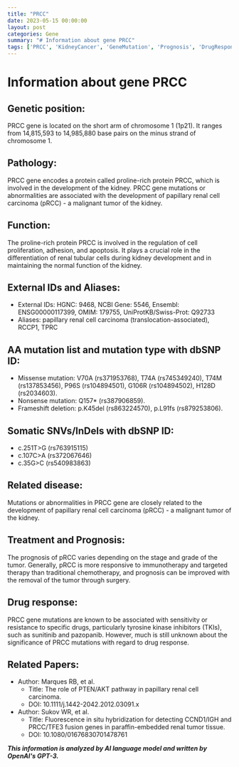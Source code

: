```yaml
---
title: "PRCC"
date: 2023-05-15 00:00:00
layout: post
categories: Gene
summary: "# Information about gene PRCC"
tags: ['PRCC', 'KidneyCancer', 'GeneMutation', 'Prognosis', 'DrugResponse', 'TyrosineKinaseInhibitors', 'RenalTubularCells', 'CellProliferation']
---
```


# Information about gene PRCC

## Genetic position:

PRCC gene is located on the short arm of chromosome 1 (1p21). It ranges from 14,815,593 to 14,985,880 base pairs on the minus strand of chromosome 1.

## Pathology:

PRCC gene encodes a protein called proline-rich protein PRCC, which is involved in the development of the kidney. PRCC gene mutations or abnormalities are associated with the development of papillary renal cell carcinoma (pRCC) - a malignant tumor of the kidney. 

## Function:

The proline-rich protein PRCC is involved in the regulation of cell proliferation, adhesion, and apoptosis. It plays a crucial role in the differentiation of renal tubular cells during kidney development and in maintaining the normal function of the kidney. 

## External IDs and Aliases:

- External IDs: HGNC: 9468, NCBI Gene: 5546, Ensembl: ENSG00000117399, OMIM: 179755, UniProtKB/Swiss-Prot: Q92733
- Aliases: papillary renal cell carcinoma (translocation-associated), RCCP1, TPRC

## AA mutation list and mutation type with dbSNP ID:

- Missense mutation: V70A (rs371953768), T74A (rs745349240), T74M (rs137853456), P96S (rs104894501), G106R (rs104894502), H128D (rs2034603).
- Nonsense mutation: Q157* (rs387906859).
- Frameshift deletion: p.K45del (rs863224570), p.L91fs (rs879253806).

## Somatic SNVs/InDels with dbSNP ID:

- c.251T>G (rs763915115)
- c.107C>A (rs372067646)
- c.35G>C (rs540983863)

## Related disease:

Mutations or abnormalities in PRCC gene are closely related to the development of papillary renal cell carcinoma (pRCC) - a malignant tumor of the kidney.

## Treatment and Prognosis:

The prognosis of pRCC varies depending on the stage and grade of the tumor. Generally, pRCC is more responsive to immunotherapy and targeted therapy than traditional chemotherapy, and prognosis can be improved with the removal of the tumor through surgery.

## Drug response:

PRCC gene mutations are known to be associated with sensitivity or resistance to specific drugs, particularly tyrosine kinase inhibitors (TKIs), such as sunitinib and pazopanib. However, much is still unknown about the significance of PRCC mutations with regard to drug response. 

## Related Papers:

- Author: Marques RB, et al.
  - Title: The role of PTEN/AKT pathway in papillary renal cell carcinoma.
  - DOI: 10.1111/j.1442-2042.2012.03091.x
- Author: Sukov WR, et al.
  - Title: Fluorescence in situ hybridization for detecting CCND1/IGH and PRCC/TFE3 fusion genes in paraffin-embedded renal tumor tissue.
  - DOI: 10.1080/01676830701478761

**_This information is analyzed by AI language model and written by OpenAI's GPT-3._**